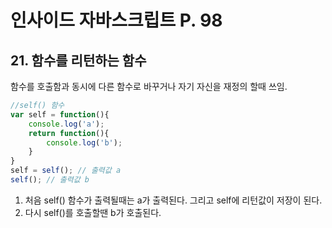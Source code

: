 # 인사이드 자바스크립트 P. 98

## 21. 함수를 리턴하는 함수
함수를 호출함과 동시에 다른 함수로 바꾸거나 자기 자신을 재정의 할때 쓰임.

```js
//self() 함수
var self = function(){
    console.log('a');
    return function(){
        console.log('b');
    }
}
self = self(); // 출력값 a
self(); // 출력값 b
```
 1. 처음 self() 함수가 출력될때는 a가 출력된다. 그리고 self에 리턴값이 저장이 된다.
 2. 다시 self()를 호출할땐 b가 호출된다. 